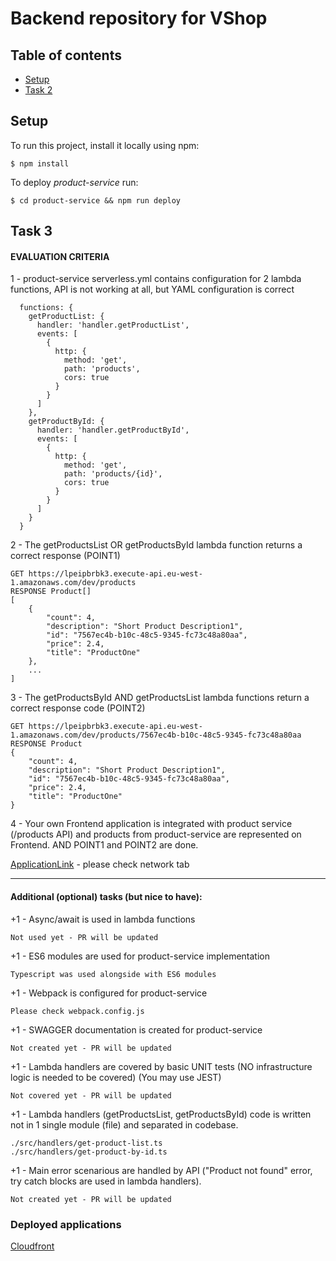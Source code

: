 # Backend repository for VShop

## Table of contents
* [Setup](#setup)
* [Task 2](#task-2)

## Setup
To run this project, install it locally using npm:

```
$ npm install
```

To deploy *product-service* run:
```
$ cd product-service && npm run deploy 
```

## Task 3

#### EVALUATION CRITERIA

1 - product-service serverless.yml contains configuration for 2 lambda functions, API is not working at all, but YAML configuration is correct

```
  functions: {
    getProductList: {
      handler: 'handler.getProductList',
      events: [
        {
          http: {
            method: 'get',
            path: 'products',
            cors: true
          }
        }
      ]
    },
    getProductById: {
      handler: 'handler.getProductById',
      events: [
        {
          http: {
            method: 'get',
            path: 'products/{id}',
            cors: true
          }
        }
      ]
    }
  }
```

2 - The getProductsList OR getProductsById lambda function returns a correct response (POINT1)
```
GET https://lpeipbrbk3.execute-api.eu-west-1.amazonaws.com/dev/products
RESPONSE Product[]
[
    {
        "count": 4,
        "description": "Short Product Description1",
        "id": "7567ec4b-b10c-48c5-9345-fc73c48a80aa",
        "price": 2.4,
        "title": "ProductOne"
    },
    ...
]
```
3 - The getProductsById AND getProductsList lambda functions return a correct response code (POINT2)
```
GET https://lpeipbrbk3.execute-api.eu-west-1.amazonaws.com/dev/products/7567ec4b-b10c-48c5-9345-fc73c48a80aa
RESPONSE Product
{
    "count": 4,
    "description": "Short Product Description1",
    "id": "7567ec4b-b10c-48c5-9345-fc73c48a80aa",
    "price": 2.4,
    "title": "ProductOne"
}
```
4 - Your own Frontend application is integrated with product service (/products API) and products from product-service are represented on Frontend. AND POINT1 and POINT2 are done.

[ApplicationLink](https://d232a2m5r21slj.cloudfront.net/) - please check network tab

***

#### Additional (optional) tasks (but nice to have):

+1 - Async/await is used in lambda functions
```
Not used yet - PR will be updated
```

+1 - ES6 modules are used for product-service implementation
```
Typescript was used alongside with ES6 modules
```

+1 - Webpack is configured for product-service
```
Please check webpack.config.js
```

+1 - SWAGGER documentation is created for product-service
```
Not created yet - PR will be updated
```

+1 - Lambda handlers are covered by basic UNIT tests (NO infrastructure logic is needed to be covered) (You may use JEST)
```
Not covered yet - PR will be updated
```

+1 - Lambda handlers (getProductsList, getProductsById) code is written not in 1 single module (file) and separated in codebase.
```
./src/handlers/get-product-list.ts
./src/handlers/get-product-by-id.ts
```

+1 - Main error scenarious are handled by API ("Product not found" error, try catch blocks are used in lambda handlers).
```
Not created yet - PR will be updated
```

### Deployed applications
[Cloudfront](https://d232a2m5r21slj.cloudfront.net/)
